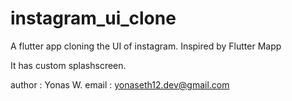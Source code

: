 # instagram_ui_clone

A flutter app cloning the UI of instagram. Inspired by Flutter Mapp

It has custom splashscreen.

author : Yonas W.
email  : yonaseth12.dev@gmail.com

